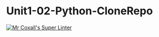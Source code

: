# Unit1-02-Python-CloneRepo
[![Mr Coxall's Super Linter](https://github.com/ICS3U-C-Programming-MF/Unit1-02-Python-CloneRepo/workflows/Mr%20Coxall's%20Super%20Linter/badge.svg)](https://github.com/ICS3U-C-Programming-MF/Unit1-02-Python-CloneRepo/actions/)
